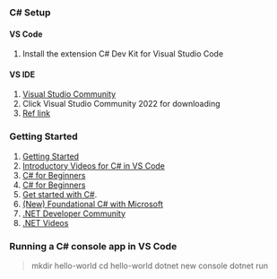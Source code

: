 ### C# Setup

#### VS Code
1. Install the extension C# Dev Kit for Visual Studio Code


#### VS IDE
1. [Visual Studio Community](https://visualstudio.microsoft.com/vs/community/)
2. Click Visual Studio Community 2022 for downloading
3. [Ref link](https://www.w3schools.com/cs/cs_getstarted.php)

### Getting Started
1. [Getting Started](https://code.visualstudio.com/docs/csharp/get-started) 
2. [Introductory Videos for C# in VS Code](https://code.visualstudio.com/docs/csharp/introvideos-csharp)
3. [C# for Beginners](https://learn.microsoft.com/en-us/shows/csharp-for-beginners/)
4. [C# for Beginners](https://www.youtube.com/playlist?list=PLdo4fOcmZ0oULFjxrOagaERVAMbmG20Xe)
5. [Get started with C#](https://learn.microsoft.com/en-us/collections/yz26f8y64n7k07). 
6. [(New) Foundational C# with Microsoft](https://www.freecodecamp.org/learn/foundational-c-sharp-with-microsoft/)
7. [.NET Developer Community](https://dotnet.microsoft.com/en-us/platform/community)
8. [.NET Videos](https://dotnet.microsoft.com/en-us/learn/videos) 

### Running a C# console app in VS Code 

>mkdir hello-world
>cd hello-world
>dotnet new console
>dotnet run
